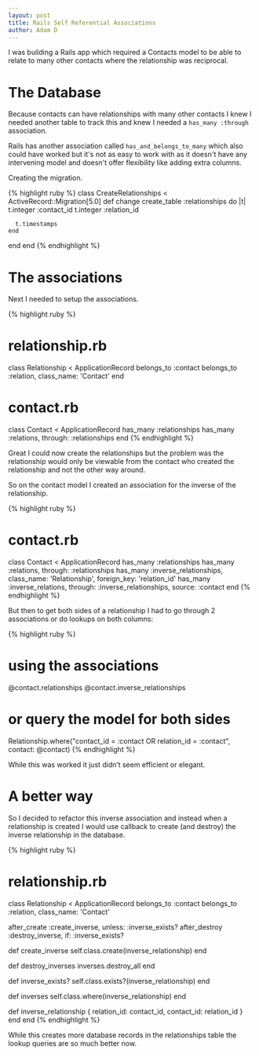 ```yaml
---
layout: post
title: Rails Self Referential Associations
author: Adam D
---
```


I was building a Rails app which required a Contacts model to be able to relate to many other contacts where the relationship was reciprocal.

# The Database

Because contacts can have relationships with many other contacts I knew I needed another table to track this and knew I needed a `has_many :through` association.

Rails has another association called `has_and_belongs_to_many` which also could have worked but it's not as easy to work with as it doesn't have any intervening model and doesn't offer flexibility like adding extra columns.

Creating the migration.

{% highlight ruby %}
class CreateRelationships < ActiveRecord::Migration[5.0]
  def change
    create_table :relationships do |t|
      t.integer :contact_id
      t.integer :relation_id

      t.timestamps
    end
  end
end
{% endhighlight %}

# The associations

Next I needed to setup the associations.

{% highlight ruby %}
# relationship.rb
class Relationship < ApplicationRecord
  belongs_to :contact
  belongs_to :relation, class_name: 'Contact'
end

# contact.rb
class Contact < ApplicationRecord
  has_many :relationships
  has_many :relations, through: :relationships
end
{% endhighlight %}

Great I could now create the relationships but the problem was the relationship would only be viewable from the contact who created the relationship and not the other way around.

So on the contact model I created an association for the inverse of the relationship.

{% highlight ruby %}
# contact.rb
class Contact < ApplicationRecord
  has_many :relationships
  has_many :relations, through: :relationships
  has_many :inverse_relationships, class_name: 'Relationship', foreign_key: 'relation_id'
  has_many :inverse_relations, through: :inverse_relationships, source: :contact
end
{% endhighlight %}

But then to get both sides of a relationship I had to go through 2 associations or do lookups on both columns:

{% highlight ruby %}
# using the associations
@contact.relationships
@contact.inverse_relationships

# or query the model for both sides
Relationship.where("contact_id = :contact OR relation_id = :contact", contact: @contact)
{% endhighlight %}

While this was worked it just didn’t seem efficient or elegant.

# A better way

So I decided to refactor this inverse association and instead when a relationship is created I would use callback to create (and destroy) the inverse relationship in the database.

{% highlight ruby %}
# relationship.rb
class Relationship < ApplicationRecord
  belongs_to :contact
  belongs_to :relation, class_name: 'Contact'

  after_create :create_inverse, unless: :inverse_exists?
  after_destroy :destroy_inverse, if: :inverse_exists?

  def create_inverse
    self.class.create(inverse_relationship)
  end

  def destroy_inverses
    inverses.destroy_all
  end

  def inverse_exists?
    self.class.exists?(inverse_relationship)
  end

  def inverses
    self.class.where(inverse_relationship)
  end

  def inverse_relationship
    { relation_id: contact_id, contact_id: relation_id }
  end
end
{% endhighlight %}

While this creates more database records in the relationships table the lookup queries are so much better now.
